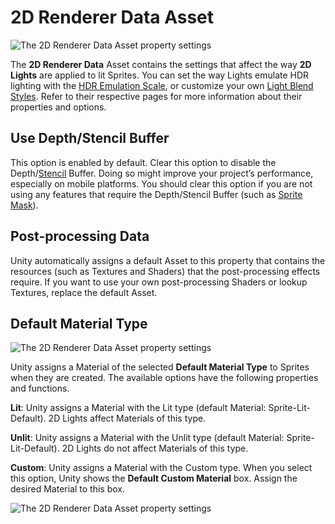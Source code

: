 # 2D Renderer Data Asset

![The 2D Renderer Data Asset property settings](Images/2D/2dRendererData_properties.png)

The __2D Renderer Data__ Asset contains the settings that affect the way __2D Lights__ are applied to lit Sprites. You can set the way Lights emulate HDR lighting with the [HDR Emulation Scale](HDREmulationScale), or customize your own [Light Blend Styles](LightBlendStyles). Refer to their respective pages for more information about their properties and options.

## Use Depth/Stencil Buffer

This option is enabled by default. Clear this option to disable the Depth/[Stencil](https://docs.unity3d.com/Manual/SL-Stencil.html) Buffer. Doing so might improve your project’s performance, especially on mobile platforms. You should clear this option if you are not using any features that require the Depth/Stencil Buffer (such as [Sprite Mask](https://docs.unity3d.com/Manual/class-SpriteMask.html)). 

## Post-processing Data

Unity automatically assigns a default Asset to this property that contains the resources (such as Textures and Shaders) that the post-processing effects require. If you want to use your own post-processing Shaders or lookup Textures, replace the default Asset.

## Default Material Type

![The 2D Renderer Data Asset property settings](Images/2D/Default_Material_Type.png)

Unity assigns a Material of the selected __Default Material Type__ to Sprites when they are created. The available options have the following properties and functions.

__Lit__:  Unity assigns a Material with the Lit type (default Material: Sprite-Lit-Default). 2D Lights affect Materials of this type. 

__Unlit__: Unity assigns a Material with the Unlit type (default Material:  Sprite-Lit-Default). 2D Lights do not affect Materials of this type.

__Custom__: Unity assigns a Material with the Custom type. When you select this  option, Unity shows the __Default Custom Material__ box. Assign the desired Material to this box.

![The 2D Renderer Data Asset property settings](Images/2D/Default_Custom_Material.png)